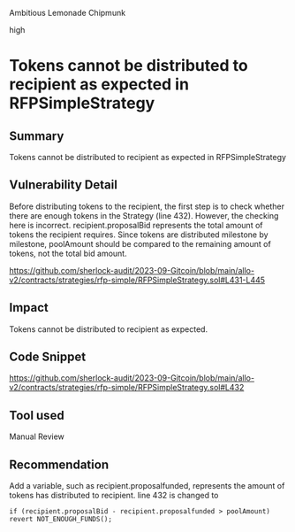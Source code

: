 Ambitious Lemonade Chipmunk

high

# Tokens cannot be distributed to recipient as expected in RFPSimpleStrategy
## Summary
Tokens cannot be distributed to recipient as expected in RFPSimpleStrategy

## Vulnerability Detail
Before distributing tokens to the recipient, the first step is to check whether there are enough tokens in the Strategy (line 432). However, the checking here is incorrect. recipient.proposalBid represents the total amount of tokens the recipient requires. Since tokens are distributed milestone by milestone, poolAmount should be compared to the remaining amount of tokens, not the total bid amount.

https://github.com/sherlock-audit/2023-09-Gitcoin/blob/main/allo-v2/contracts/strategies/rfp-simple/RFPSimpleStrategy.sol#L431-L445

## Impact
Tokens cannot be distributed to recipient as expected.

## Code Snippet
https://github.com/sherlock-audit/2023-09-Gitcoin/blob/main/allo-v2/contracts/strategies/rfp-simple/RFPSimpleStrategy.sol#L432

## Tool used

Manual Review

## Recommendation
Add a variable, such as recipient.proposalfunded,  represents the amount of tokens has distributed to recipient. line 432 is changed to 
```solidity
if (recipient.proposalBid - recipient.proposalfunded > poolAmount) revert NOT_ENOUGH_FUNDS();
```